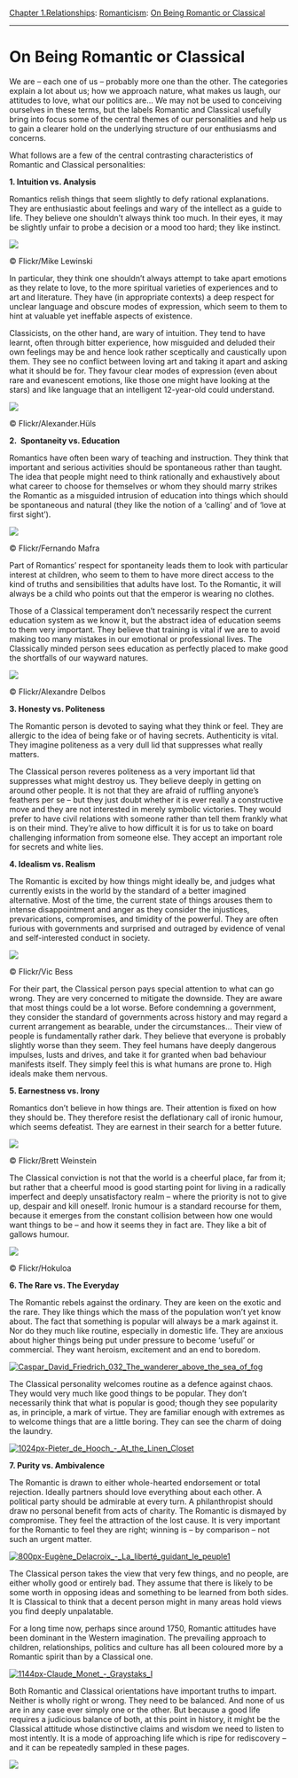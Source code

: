 [Chapter 1.Relationships](https://www.theschooloflife.com/thebookoflife/category/relationships/): [Romanticism](https://www.theschooloflife.com/thebookoflife/category/relationships/romanticism/): [On Being Romantic or Classical](https://www.theschooloflife.com/thebookoflife/are-you-romantic-or-classical/)

* * *

# On Being Romantic or Classical

We are – each one of us – probably more one than the other. The categories explain a lot about us; how we approach nature, what makes us laugh, our attitudes to love, what our politics are… We may not be used to conceiving ourselves in these terms, but the labels Romantic and Classical usefully bring into focus some of the central themes of our personalities and help us to gain a clearer hold on the underlying structure of our enthusiasms and concerns.

What follows are a few of the central contrasting characteristics of Romantic and Classical personalities:

**1. Intuition vs. Analysis**

Romantics relish things that seem slightly to defy rational explanations. They are enthusiastic about feelings and wary of the intellect as a guide to life. They believe one shouldn’t always think too much. In their eyes, it may be slightly unfair to probe a decision or a mood too hard; they like instinct.

 ![](https://www.theschooloflife.com/thebookoflife/wp-content/uploads/2014/09/8067280107_e987129cde_z.jpg)

© Flickr/Mike Lewinski

In particular, they think one shouldn’t always attempt to take apart emotions as they relate to love, to the more spiritual varieties of experiences and to art and literature. They have (in appropriate contexts) a deep respect for unclear language and obscure modes of expression, which seem to them to hint at valuable yet ineffable aspects of existence.

Classicists, on the other hand, are wary of intuition. They tend to have learnt, often through bitter experience, how misguided and deluded their own feelings may be and hence look rather sceptically and caustically upon them. They see no conflict between loving art and taking it apart and asking what it should be for. They favour clear modes of expression (even about rare and evanescent emotions, like those one might have looking at the stars) and like language that an intelligent 12-year-old could understand.

 ![](https://www.theschooloflife.com/thebookoflife/wp-content/uploads/2014/09/38325193134_f84d57a7d9_z.jpg)

© Flickr/Alexander.Hüls

**2.&nbsp; Spontaneity vs. Education**

Romantics have often been wary of teaching and instruction. They think that important and serious activities should be spontaneous rather than taught. The idea that people might need to think rationally and exhaustively about what career to choose for themselves or whom they should marry strikes the Romantic as a misguided intrusion of education into things which should be spontaneous and natural (they like the notion of a ‘calling’ and of ‘love at first sight’).

 ![](https://www.theschooloflife.com/thebookoflife/wp-content/uploads/2014/09/3415364581_6ac513e73d_z.jpg)

© Flickr/Fernando Mafra

Part of Romantics’ respect for spontaneity leads them to look with particular interest at children, who seem to them to have more direct access to the kind of truths and sensibilities that adults have lost. To the Romantic, it will always be a child who points out that the emperor is wearing no clothes.

Those of a Classical temperament don’t necessarily respect the current education system as we know it, but the abstract idea of education seems to them very important. They believe that training is vital if we are to avoid making too many mistakes in our emotional or professional lives. The Classically minded person sees education as perfectly placed to make good the shortfalls of our wayward natures.

 ![](https://www.theschooloflife.com/thebookoflife/wp-content/uploads/2014/09/2212598281_1f31b1b489_z.jpg)

© Flickr/Alexandre Delbos

**3. Honesty vs. Politeness**

The Romantic person is devoted to saying what they think or feel. They are allergic to the idea of being fake or of having secrets. Authenticity is vital. They imagine politeness as a very dull lid that suppresses what really matters.

The Classical person reveres politeness as a very important lid that suppresses what might destroy us. They believe deeply in getting on around other people. It is not that they are afraid of ruffling anyone’s feathers per se – but they just doubt whether it is ever really a constructive move and they are not interested in merely symbolic victories. They would prefer to have civil relations with someone rather than tell them frankly what is on their mind. They’re alive to how difficult it is for us to take on board challenging information from someone else. They accept an important role for secrets and white lies.

**4. Idealism vs. Realism**

The Romantic is excited by how things might ideally be, and judges what currently exists in the world by the standard of a better imagined alternative. Most of the time, the current state of things arouses them to intense disappointment and anger as they consider the injustices, prevarications, compromises, and timidity of the powerful. They are often furious with governments and surprised and outraged by evidence of venal and self-interested conduct in society.

 ![](https://www.theschooloflife.com/thebookoflife/wp-content/uploads/2014/09/6221900422_06467676dd_z.jpg)

© Flickr/Vic Bess

For their part, the Classical person pays special attention to what can go wrong. They are very concerned to mitigate the downside. They are aware that most things could be a lot worse. Before condemning a government, they consider the standard of governments across history and may regard a current arrangement as bearable, under the circumstances… Their view of people is fundamentally rather dark. They believe that everyone is probably slightly worse than they seem. They feel humans have deeply dangerous impulses, lusts and drives, and take it for granted when bad behaviour manifests itself. They simply feel this is what humans are prone to. High ideals make them nervous.

**5. Earnestness vs. Irony**

Romantics don’t believe in how things are. Their attention is fixed on how they should be. They therefore resist the deflationary call of ironic humour, which seems defeatist. They are earnest in their search for a better future.

 ![](https://www.theschooloflife.com/thebookoflife/wp-content/uploads/2014/09/2232632457_e3e1328a1d_o-2.jpg)

© Flickr/Brett Weinstein

The Classical conviction is not that the world is a cheerful place, far from it; but rather that a cheerful mood is good starting point for living in a radically imperfect and deeply unsatisfactory realm – where the priority is not to give up, despair and kill oneself. Ironic humour is a standard recourse for them, because it emerges from the constant collision between how one would want things to be – and how it seems they in fact are. They like a bit of gallows humour.

 ![](https://www.theschooloflife.com/thebookoflife/wp-content/uploads/2014/09/33234722236_02ae437bca_z.jpg)

© Flickr/Hokuloa

**6. The Rare vs. The Everyday**

The Romantic rebels against the ordinary. They are keen on the exotic and the rare. They like things which the mass of the population won’t yet know about. The fact that something is popular will always be a mark against it. Nor do they much like routine, especially in domestic life. They are anxious about higher things being put under pressure to become ‘useful’ or commercial. They want heroism, excitement and an end to boredom.

[![Caspar_David_Friedrich_032_The_wanderer_above_the_sea_of_fog](https://www.theschooloflife.com/thebookoflife/wp-content/uploads/2014/11/Caspar_David_Friedrich_032_The_wanderer_above_the_sea_of_fog.jpg)](http://www.thebookoflife.org/wp-content/uploads/2014/11/Caspar_David_Friedrich_032_The_wanderer_above_the_sea_of_fog.jpg)

The Classical personality welcomes routine as a defence against chaos. They would very much like good things to be popular. They don’t necessarily think that what is popular is good; though they see popularity as, in principle, a mark of virtue. They are familiar enough with extremes as to welcome things that are a little boring. They can see the charm of doing the laundry.

[![1024px-Pieter_de_Hooch_-_At_the_Linen_Closet](https://www.theschooloflife.com/thebookoflife/wp-content/uploads/2014/09/1024px-Pieter_de_Hooch_-_At_the_Linen_Closet.jpg)](http://www.thebookoflife.org/wp-content/uploads/2014/09/1024px-Pieter_de_Hooch_-_At_the_Linen_Closet.jpg)

**7. Purity vs. Ambivalence**

The Romantic is drawn to either whole-hearted endorsement or total rejection. Ideally partners should love everything about each other. A political party should be admirable at every turn. A philanthropist should draw no personal benefit from acts of charity. The Romantic is dismayed by compromise. They feel the attraction of the lost cause. It is very important for the Romantic to feel they are right; winning is – by comparison – not such an urgent matter.

[![800px-Eugène_Delacroix_-_La_liberté_guidant_le_peuple1](https://www.theschooloflife.com/thebookoflife/wp-content/uploads/2014/09/800px-Eug%C3%A8ne_Delacroix_-_La_libert%C3%A9_guidant_le_peuple1.jpg)](http://www.thebookoflife.org/wp-content/uploads/2014/09/800px-Eug%C3%A8ne_Delacroix_-_La_libert%C3%A9_guidant_le_peuple1.jpg)

The Classical person takes the view that very few things, and no people, are either wholly good or entirely bad. They assume that there is likely to be some worth in opposing ideas and something to be learned from both sides. It is Classical to think that a decent person might in many areas hold views you find deeply unpalatable.

For a long time now, perhaps since around 1750, Romantic attitudes have been dominant in the Western imagination. The prevailing approach to children, relationships, politics and culture has all been coloured more by a Romantic spirit than by a Classical one.

[![1144px-Claude_Monet_-_Graystaks_I](https://www.theschooloflife.com/thebookoflife/wp-content/uploads/2014/09/1144px-Claude_Monet_-_Graystaks_I.jpeg)](http://www.thebookoflife.org/wp-content/uploads/2014/09/1144px-Claude_Monet_-_Graystaks_I.jpeg)

Both Romantic and Classical orientations have important truths to impart. Neither is wholly right or wrong. They need to be balanced. And none of us are in any case ever simply one or the other. But because a good life requires a judicious balance of both, at this point in history, it might be the Classical attitude whose distinctive claims and wisdom we need to listen to most intently. It is a mode of approaching life which is ripe for rediscovery – and it can be repeatedly sampled in these pages.

[![](https://img.youtube.com/vi/5QmJofRAB9M/0.jpg)](//www.youtube.com/embed/5QmJofRAB9M '')
